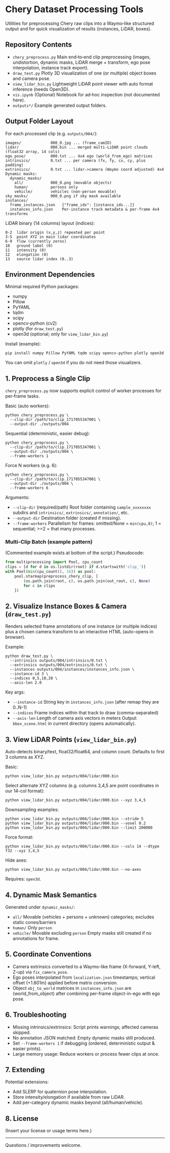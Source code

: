 # Chery Dataset Processing Tools

Utilities for preprocessing Chery raw clips into a Waymo‑like structured output and for quick visualization of results (instances, LiDAR, boxes).

## Repository Contents

- `chery_preprocess.py`  Main end‑to‑end clip preprocessing (images, undistortion, dynamic masks, LiDAR merge + transform, ego pose interpolation, instance track export).
- `draw_test.py`         Plotly 3D visualization of one (or multiple) object boxes and camera pose.
- `view_lidar_bin.py`    Lightweight LiDAR point viewer with auto format inference (needs Open3D).
- `vis.ipynb`            (Optional) Notebook for ad‑hoc inspection (not documented here).
- `outputs*/`            Example generated output folders.

## Output Folder Layout
For each processed clip (e.g. `outputs/004/`):
```
images/             000_0.jpg ... (frame_camID)
lidar/              000.bin ... merged multi-LiDAR point clouds (float32 array, 14 cols)
ego_pose/           000.txt ... 4x4 ego (world_from_ego) matrices
intrinsics/         0.txt ... per camera (fx, fy, cx, cy, plus padding)
extrinsics/         0.txt ... lidar->camera (Waymo coord adjusted) 4x4
Dynamic masks:
  dynamic_masks/
    all/            000_0.png (movable objects)
    human/          persons only
    vehicle/        vehicles (non-person movable)
sky_masks/          000_0.png if sky mask available
instances/
  frame_instances.json   {"frame_idx": [instance_ids...]}
  instances_info.json    Per-instance track metadata & per-frame 4x4 transforms
```

LiDAR binary (14 columns) layout (indices):
```
0-2  lidar origin (x,y,z) repeated per point
3-5  point XYZ in main lidar coordinates
6-9  flow (currently zeros)
10   ground label (0)
11   intensity (0)
12   elongation (0)
13   source lidar index (0..3)
```

## Environment Dependencies
Minimal required Python packages:
- numpy
- Pillow
- PyYAML
- tqdm
- scipy
- opencv-python (cv2)
- plotly (for `draw_test.py`)
- open3d (optional; only for `view_lidar_bin.py`)

Install (example):
```
pip install numpy Pillow PyYAML tqdm scipy opencv-python plotly open3d
```
You can omit `plotly` / `open3d` if you do not need those visualizers.

## 1. Preprocess a Single Clip
`chery_preprocess.py` now supports explicit control of worker processes for per‑frame tasks.

Basic (auto workers):
```
python chery_preprocess.py \
  --clip-dir /path/to/clip_1717055347001 \
  --output-dir ./outputs/004
```
Sequential (deterministic, easier debug):
```
python chery_preprocess.py \
  --clip-dir /path/to/clip_1717055347001 \
  --output-dir ./outputs/004 \
  --frame-workers 1
```
Force N workers (e.g. 6):
```
python chery_preprocess.py \
  --clip-dir /path/to/clip_1717055347001 \
  --output-dir ./outputs/004 \
  --frame-workers 6
```
Arguments:
- `--clip-dir` (required/path) Root folder containing `sample_xxxxxxxx` subdirs and `intrinsics/`, `extrinsics/`, `annotation/`, etc.
- `--output-dir` Destination folder (created if missing).
- `--frame-workers` Parallelism for frames: omitted/None = `min(cpu,8)`; 1 = sequential; >=2 = that many processes.

### Multi-Clip Batch (example pattern)
(Commented example exists at bottom of the script.) Pseudocode:
```python
from multiprocessing import Pool, cpu_count
clips = [d for d in os.listdir(root) if d.startswith('clip_')]
with Pool(min(cpu_count(), 16)) as pool:
    pool.starmap(preprocess_chery_clip, [
        (os.path.join(root, c), os.path.join(out_root, c), None)
        for c in clips
    ])
```

## 2. Visualize Instance Boxes & Camera (`draw_test.py`)
Renders selected frame annotations of one instance (or multiple indices) plus a chosen camera transform to an interactive HTML (auto-opens in browser).

Example:
```
python draw_test.py \
  --intrinsics outputs/004/intrinsics/0.txt \
  --extrinsics outputs/004/extrinsics/0.txt \
  --instances outputs/004/instances/instances_info.json \
  --instance-id 3 \
  --indices 0,5,10,20 \
  --axis-len 2.0
```
Key args:
- `--instance-id` String key in `instances_info.json` (after remap they are 0..N-1)
- `--indices` Frame indices within that track to draw (comma-separated)
- `--axis-len` Length of camera axis vectors in meters
Output: `bbox_scene.html` in current directory (opens automatically).

## 3. View LiDAR Points (`view_lidar_bin.py`)
Auto-detects binary/text, float32/float64, and column count. Defaults to first 3 columns as XYZ.

Basic:
```
python view_lidar_bin.py outputs/004/lidar/000.bin
```
Select alternate XYZ columns (e.g. columns 3,4,5 are point coordinates in our 14-col format):
```
python view_lidar_bin.py outputs/004/lidar/000.bin --xyz 3,4,5
```
Downsampling examples:
```
python view_lidar_bin.py outputs/004/lidar/000.bin --stride 5
python view_lidar_bin.py outputs/004/lidar/000.bin --voxel 0.2
python view_lidar_bin.py outputs/004/lidar/000.bin --limit 200000
```
Force format:
```
python view_lidar_bin.py outputs/004/lidar/000.bin --cols 14 --dtype f32 --xyz 3,4,5
```
Hide axes:
```
python view_lidar_bin.py outputs/004/lidar/000.bin --no-axes
```
Requires: `open3d`.

## 4. Dynamic Mask Semantics
Generated under `dynamic_masks/`:
- `all/`    Movable (vehicles + persons + unknown) categories; excludes static cones/barriers
- `human/`  Only `person`
- `vehicle/` Movable excluding `person`
Empty masks still created if no annotations for frame.

## 5. Coordinate Conventions
- Camera extrinsics converted to a Waymo-like frame (X-forward, Y-left, Z-up) via `fix_camera_pose`.
- Ego poses interpolated from `localization.json` timestamps; vertical offset (+1.801m) applied before matrix conversion.
- Object `obj_to_world` matrices in `instances_info.json` are (world_from_object) after combining per-frame object-in-ego with ego pose.

## 6. Troubleshooting
- Missing intrinsics/extrinsics: Script prints warnings; affected cameras skipped.
- No annotation JSON matched: Empty dynamic masks still produced.
- Set `--frame-workers 1` if debugging (ordered, deterministic output & easier prints).
- Large memory usage: Reduce workers or process fewer clips at once.

## 7. Extending
Potential extensions:
- Add SLERP for quaternion pose interpolation.
- Store intensity/elongation if available from raw LiDAR.
- Add per-category dynamic masks beyond (all/human/vehicle).

## 8. License
(Insert your license or usage terms here.)

---
Questions / improvements welcome.
